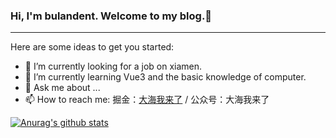 ### Hi, I'm bulandent. Welcome to my blog.👋

----

Here are some ideas to get you started:

- 🤔 I’m currently looking for a job on xiamen.
- 🌱 I’m currently learning Vue3 and the basic knowledge of computer.
- 💬 Ask me about ...
- 📫 How to reach me:  掘金：[大海我来了](https://juejin.cn/user/3685218705745230) / 公众号：大海我来了

[![Anurag's github stats](https://github-readme-stats.vercel.app/api?username=bulandent&show_icons=true)](https://github.com/anuraghazra/github-readme-stats)

